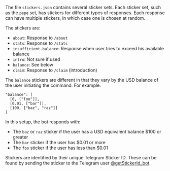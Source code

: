 The file `stickers.json` contains several sticker sets. Each sticker set,
such as the `pepe` set, has stickers for different types of responses.
Each response can have multiple stickers, in which case one is chosen at
random.

The stickers are:

* `about`: Response to `/about`
* `stats`: Response to `/stats`
* `insufficient-balance`: Response when user tries to exceed his available balance
* `intro`: Not sure if used
* `balance`: See below
* `claim`: Response to `/claim` (introduction)

The `balance` stickers are different in that they vary by the USD balance
of the user initiating the command. For example:

```
"balance": [
  [0, ["foo"]],
  [0.01, ["bar"]],
  [100, ["baz", "raz"]]
]
```

In this setup, the bot responds with:

* The `baz` or `raz` sticker if the user has a USD equivalent balance $100 or greater
* The `bar` sticker if the user has $0.01 or more
* The `foo` sticker if the user has less than $0.01

Stickers are identified by their unique Telegram Sticker ID. These can be found
by sending the sticker to the Telegram user [@getStickerId_bot](https://t.me/@getStickerId_bot).
